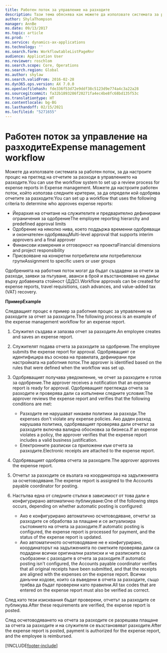 ```yaml
---
title: Работен поток за управление на разходите
description: Тази тема обяснява как можете да използвате системата за работен поток в Microsoft Dynamics 365 Finance, за да настроите процес на преглед на отчетите за разходи в управлението на разходите.
author: ShylaThompson
manager: AnnBe
ms.date: 09/13/2017
ms.topic: article
ms.prod: ''
ms.service: dynamics-ax-applications
ms.technology: ''
ms.search.form: WorkflowtableListPageRnr
audience: Application User
ms.reviewer: roschlom
ms.search.scope: Core, Operations
ms.search.region: Global
ms.author: shylaw
ms.search.validFrom: 2016-02-28
ms.dyn365.ops.version: AX 7.0.0
ms.openlocfilehash: fde336f53d72e9ddf38c5123d9e774a4c3a22a28
ms.sourcegitcommit: fa32b1893286f20271fa4ec4be8fc68bd135f53c
ms.translationtype: HT
ms.contentlocale: bg-BG
ms.lasthandoff: 02/15/2021
ms.locfileid: "5271655"
---
```

# <a name="expense-management-workflow"></a><span data-ttu-id="04e54-103">Работен поток за управление на разходите</span><span class="sxs-lookup"><span data-stu-id="04e54-103">Expense management workflow</span></span>

<span data-ttu-id="04e54-104">Можете да използвате системата за работен поток, за да настроите процес на преглед на отчетите за разходи в управлението на разходите.</span><span class="sxs-lookup"><span data-stu-id="04e54-104">You can use the workflow system to set up a review process for expense reports in Expense management.</span></span> <span data-ttu-id="04e54-105">Можете да настроите работен поток, който използва следните критерии, за да определи кой одобрява отчетите за разходите:</span><span class="sxs-lookup"><span data-stu-id="04e54-105">You can set up a workflow that uses the following criteria to determine who approves expense reports:</span></span>

- <span data-ttu-id="04e54-106">Йерархия на отчитане на служителите и предварително дефинирани ограничения за одобрение</span><span class="sxs-lookup"><span data-stu-id="04e54-106">The employee reporting hierarchy and predefined approval limits</span></span>
- <span data-ttu-id="04e54-107">Одобрение на няколко нива, което поддържа временни одобряващи и окончателен одобряващ</span><span class="sxs-lookup"><span data-stu-id="04e54-107">Multi-level approval that supports interim approvers and a final approver</span></span>
- <span data-ttu-id="04e54-108">Финансови измерения и отговорност на проекта</span><span class="sxs-lookup"><span data-stu-id="04e54-108">Financial dimensions and project responsibility</span></span>
- <span data-ttu-id="04e54-109">Присвояване на конкретни потребители или потребителски групи</span><span class="sxs-lookup"><span data-stu-id="04e54-109">Assignment to specific users or user groups</span></span>

<span data-ttu-id="04e54-110">Одобренията на работния поток могат да бъдат създадени за отчети за разходи, заявки за пътуване, аванси в брой и възстановяване на данък върху добавената стойност (ДДС).</span><span class="sxs-lookup"><span data-stu-id="04e54-110">Workflow approvals can be created for expense reports, travel requisitions, cash advances, and value-added tax (VAT) recovery.</span></span>

<span data-ttu-id="04e54-111">**Пример**</span><span class="sxs-lookup"><span data-stu-id="04e54-111">**Example**</span></span>

<span data-ttu-id="04e54-112">Следващият процес е пример за работния процес за управление на разходите за отчет за разходите.</span><span class="sxs-lookup"><span data-stu-id="04e54-112">The following process is an example of the expense management workflow for an expense report.</span></span>

1. <span data-ttu-id="04e54-113">Служител създава и запазва отчет за разходите.</span><span class="sxs-lookup"><span data-stu-id="04e54-113">An employee creates and saves an expense report.</span></span>
2. <span data-ttu-id="04e54-114">Служителят подава отчета за разходите за одобрение.</span><span class="sxs-lookup"><span data-stu-id="04e54-114">The employee submits the expense report for approval.</span></span> <span data-ttu-id="04e54-115">Одобряващият се идентифицира въз основа на правилата, дефинирани при настройката на работния поток.</span><span class="sxs-lookup"><span data-stu-id="04e54-115">The approver is identified based on the rules that were defined when the workflow was set up.</span></span>
3. <span data-ttu-id="04e54-116">Одобряващият получава уведомление, че отчет за разходите е готов за одобрение.</span><span class="sxs-lookup"><span data-stu-id="04e54-116">The approver receives a notification that an expense report is ready for approval.</span></span> <span data-ttu-id="04e54-117">Одобряващият преглежда отчета за разходите и проверява дали са изпълнени следните условия:</span><span class="sxs-lookup"><span data-stu-id="04e54-117">The approver reviews the expense report and verifies that the following conditions are met:</span></span>

    - <span data-ttu-id="04e54-118">Разходите не нарушават никакви политики за разходи.</span><span class="sxs-lookup"><span data-stu-id="04e54-118">The expenses don't violate any expense policies.</span></span> <span data-ttu-id="04e54-119">Ако даден разход нарушава политика, одобряващият проверява дали отчетът за разходите включва валидна обосновка за бизнеса.</span><span class="sxs-lookup"><span data-stu-id="04e54-119">If an expense violates a policy, the approver verifies that the expense report includes a valid business justification.</span></span>
    - <span data-ttu-id="04e54-120">Електронните разписки са приложени към отчета за разходите.</span><span class="sxs-lookup"><span data-stu-id="04e54-120">Electronic receipts are attached to the expense report.</span></span>

4. <span data-ttu-id="04e54-121">Одобряващият одобрява отчета за разходите.</span><span class="sxs-lookup"><span data-stu-id="04e54-121">The approver approves the expense report.</span></span>
5. <span data-ttu-id="04e54-122">Отчетът за разходите се възлага на координатора на задълженията за осчетоводяване.</span><span class="sxs-lookup"><span data-stu-id="04e54-122">The expense report is assigned to the Accounts payable coordinator for posting.</span></span>
6. <span data-ttu-id="04e54-123">Настъпва една от следните стъпки в зависимост от това дали е конфигурирано автоматично публикуване:</span><span class="sxs-lookup"><span data-stu-id="04e54-123">One of the following steps occurs, depending on whether automatic posting is configured:</span></span>

    - <span data-ttu-id="04e54-124">Ако е конфигурирано автоматично осчетоводяване, отчетът за разходите се обработва за плащане и се актуализира състоянието на отчета за разходите.</span><span class="sxs-lookup"><span data-stu-id="04e54-124">If automatic posting is configured, the expense report is processed for payment, and the status of the expense report is updated.</span></span>
    - <span data-ttu-id="04e54-125">Ако автоматичното осчетоводяване не е конфигурирано, координаторът на задълженията по сметките проверява дали са подадени всички оригинални разписки и че разписките са съобразени с разходите в отчета за разходите.</span><span class="sxs-lookup"><span data-stu-id="04e54-125">If automatic posting isn't configured, the Accounts payable coordinator verifies that all original receipts have been submitted, and that the receipts are aligned with the expenses on the expense report.</span></span> <span data-ttu-id="04e54-126">Всички данъчни кодове, които са въведени в отчета за разходите, също трябва да бъдат проверени като правилни.</span><span class="sxs-lookup"><span data-stu-id="04e54-126">All tax codes that are entered on the expense report must also be verified as correct.</span></span>

<span data-ttu-id="04e54-127">След като тези изисквания бъдат проверени, отчетът за разходите се публикува.</span><span class="sxs-lookup"><span data-stu-id="04e54-127">After these requirements are verified, the expense report is posted.</span></span>

<span data-ttu-id="04e54-128">След осчетоводяването на отчета за разходите се разрешава плащане за отчета за разходите и на служителя се възстановяват разходите.</span><span class="sxs-lookup"><span data-stu-id="04e54-128">After the expense report is posted, payment is authorized for the expense report, and the employee is reimbursed.</span></span>


[!INCLUDE[footer-include](../includes/footer-banner.md)]